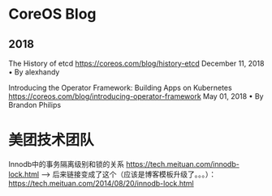 
# CoreOS Blog

## 2018

The History of etcd https://coreos.com/blog/history-etcd December 11, 2018 • By alexhandy

Introducing the Operator Framework: Building Apps on Kubernetes https://coreos.com/blog/introducing-operator-framework May 01, 2018 • By Brandon Philips

# 美团技术团队

Innodb中的事务隔离级别和锁的关系 https://tech.meituan.com/innodb-lock.html --> 后来链接变成了这个（应该是博客模板升级了。。。）：https://tech.meituan.com/2014/08/20/innodb-lock.html
